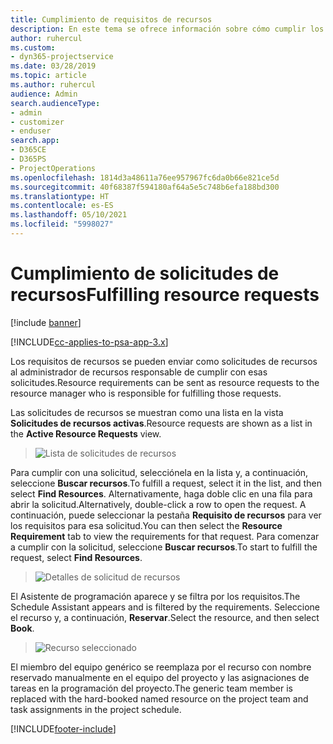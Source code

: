 ```yaml
---
title: Cumplimiento de requisitos de recursos
description: En este tema se ofrece información sobre cómo cumplir los requisitos de recursos.
author: ruhercul
ms.custom:
- dyn365-projectservice
ms.date: 03/28/2019
ms.topic: article
ms.author: ruhercul
audience: Admin
search.audienceType:
- admin
- customizer
- enduser
search.app:
- D365CE
- D365PS
- ProjectOperations
ms.openlocfilehash: 1814d3a48611a76ee957967fc6da0b66e821ce5d
ms.sourcegitcommit: 40f68387f594180af64a5e5c748b6efa188bd300
ms.translationtype: HT
ms.contentlocale: es-ES
ms.lasthandoff: 05/10/2021
ms.locfileid: "5998027"
---
```

# <a name="fulfilling-resource-requests"></a><span data-ttu-id="07551-103">Cumplimiento de solicitudes de recursos</span><span class="sxs-lookup"><span data-stu-id="07551-103">Fulfilling resource requests</span></span>

[!include [banner](../includes/psa-now-project-operations.md)]

[!INCLUDE[cc-applies-to-psa-app-3.x](../includes/cc-applies-to-psa-app-3x.md)]

<span data-ttu-id="07551-104">Los requisitos de recursos se pueden enviar como solicitudes de recursos al administrador de recursos responsable de cumplir con esas solicitudes.</span><span class="sxs-lookup"><span data-stu-id="07551-104">Resource requirements can be sent as resource requests to the resource manager who is responsible for fulfilling those requests.</span></span>

<span data-ttu-id="07551-105">Las solicitudes de recursos se muestran como una lista en la vista **Solicitudes de recursos activas**.</span><span class="sxs-lookup"><span data-stu-id="07551-105">Resource requests are shown as a list in the **Active Resource Requests** view.</span></span>

> ![Lista de solicitudes de recursos](media/Resource-Management-image59.png)

<span data-ttu-id="07551-107">Para cumplir con una solicitud, selecciónela en la lista y, a continuación, seleccione **Buscar recursos**.</span><span class="sxs-lookup"><span data-stu-id="07551-107">To fulfill a request, select it in the list, and then select **Find Resources**.</span></span> <span data-ttu-id="07551-108">Alternativamente, haga doble clic en una fila para abrir la solicitud.</span><span class="sxs-lookup"><span data-stu-id="07551-108">Alternatively, double-click a row to open the request.</span></span> <span data-ttu-id="07551-109">A continuación, puede seleccionar la pestaña **Requisito de recursos** para ver los requisitos para esa solicitud.</span><span class="sxs-lookup"><span data-stu-id="07551-109">You can then select the **Resource Requirement** tab to view the requirements for that request.</span></span> <span data-ttu-id="07551-110">Para comenzar a cumplir con la solicitud, seleccione **Buscar recursos**.</span><span class="sxs-lookup"><span data-stu-id="07551-110">To start to fulfill the request, select **Find Resources**.</span></span>

> ![Detalles de solicitud de recursos](media/Resource-Management-image60.png)

<span data-ttu-id="07551-112">El Asistente de programación aparece y se filtra por los requisitos.</span><span class="sxs-lookup"><span data-stu-id="07551-112">The Schedule Assistant appears and is filtered by the requirements.</span></span> <span data-ttu-id="07551-113">Seleccione el recurso y, a continuación, **Reservar**.</span><span class="sxs-lookup"><span data-stu-id="07551-113">Select the resource, and then select **Book**.</span></span>

> ![Recurso seleccionado](media/Resource-Management-image61.png)

<span data-ttu-id="07551-115">El miembro del equipo genérico se reemplaza por el recurso con nombre reservado manualmente en el equipo del proyecto y las asignaciones de tareas en la programación del proyecto.</span><span class="sxs-lookup"><span data-stu-id="07551-115">The generic team member is replaced with the hard-booked named resource on the project team and task assignments in the project schedule.</span></span>


[!INCLUDE[footer-include](../includes/footer-banner.md)]